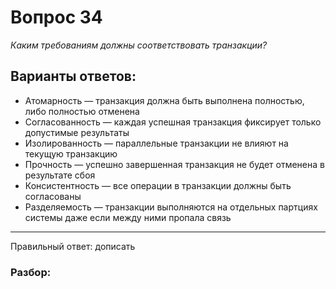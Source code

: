 # Вопрос 34
_Каким требованиям должны соответствовать транзакции?_

## Варианты ответов:

- Атомарность — транзакция должна быть выполнена полностью, либо полностью отменена
- Согласованность — каждая успешная транзакция фиксирует только допустимые результаты
- Изолированность — параллельные транзакции не влияют на текущую транзакцию
- Прочность — успешно завершенная транзакция не будет отменена в результате сбоя
- Консистентность — все операции в транзакции должны быть согласованы
- Разделяемость — транзакции выполняются на отдельных партциях системы даже если между ними пропала связь

___

Правильный ответ: дописать

### Разбор: